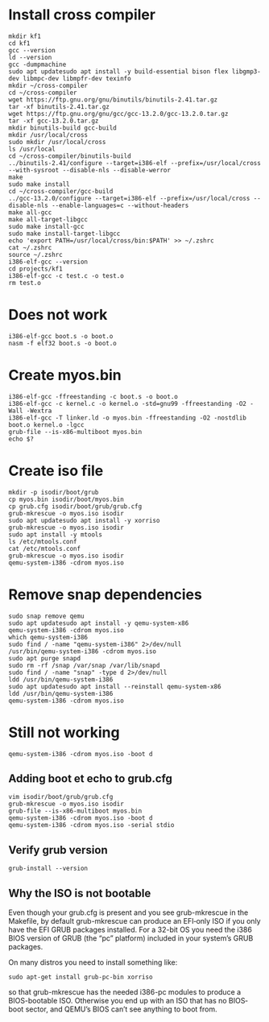 # Install cross compiler
```
mkdir kf1
cd kf1
gcc --version
ld --version
gcc -dumpmachine
sudo apt updatesudo apt install -y build-essential bison flex libgmp3-dev libmpc-dev libmpfr-dev texinfo
mkdir ~/cross-compiler
cd ~/cross-compiler
wget https://ftp.gnu.org/gnu/binutils/binutils-2.41.tar.gz
tar -xf binutils-2.41.tar.gz
wget https://ftp.gnu.org/gnu/gcc/gcc-13.2.0/gcc-13.2.0.tar.gz
tar -xf gcc-13.2.0.tar.gz
mkdir binutils-build gcc-build
mkdir /usr/local/cross
sudo mkdir /usr/local/cross
ls /usr/local
cd ~/cross-compiler/binutils-build
../binutils-2.41/configure --target=i386-elf --prefix=/usr/local/cross --with-sysroot --disable-nls --disable-werror
make
sudo make install
cd ~/cross-compiler/gcc-build
../gcc-13.2.0/configure --target=i386-elf --prefix=/usr/local/cross --disable-nls --enable-languages=c --without-headers
make all-gcc
make all-target-libgcc
sudo make install-gcc
sudo make install-target-libgcc
echo 'export PATH=/usr/local/cross/bin:$PATH' >> ~/.zshrc
cat ~/.zshrc
source ~/.zshrc
i386-elf-gcc --version
cd projects/kf1
i386-elf-gcc -c test.c -o test.o
rm test.o
```

# Does not work
```
i386-elf-gcc boot.s -o boot.o
nasm -f elf32 boot.s -o boot.o
```

# Create myos.bin
```
i386-elf-gcc -ffreestanding -c boot.s -o boot.o
i386-elf-gcc -c kernel.c -o kernel.o -std=gnu99 -ffreestanding -O2 -Wall -Wextra
i386-elf-gcc -T linker.ld -o myos.bin -ffreestanding -O2 -nostdlib boot.o kernel.o -lgcc
grub-file --is-x86-multiboot myos.bin
echo $?
```

# Create iso file
```
mkdir -p isodir/boot/grub
cp myos.bin isodir/boot/myos.bin
cp grub.cfg isodir/boot/grub/grub.cfg
grub-mkrescue -o myos.iso isodir
sudo apt updatesudo apt install -y xorriso
grub-mkrescue -o myos.iso isodir
sudo apt install -y mtools
ls /etc/mtools.conf
cat /etc/mtools.conf
grub-mkrescue -o myos.iso isodir
qemu-system-i386 -cdrom myos.iso
```

# Remove snap dependencies
```
sudo snap remove qemu
sudo apt updatesudo apt install -y qemu-system-x86
qemu-system-i386 -cdrom myos.iso
which qemu-system-i386
sudo find / -name "qemu-system-i386" 2>/dev/null
/usr/bin/qemu-system-i386 -cdrom myos.iso
sudo apt purge snapd
sudo rm -rf /snap /var/snap /var/lib/snapd
sudo find / -name "snap" -type d 2>/dev/null
ldd /usr/bin/qemu-system-i386
sudo apt updatesudo apt install --reinstall qemu-system-x86
ldd /usr/bin/qemu-system-i386
qemu-system-i386 -cdrom myos.iso
```

# Still not working
```
qemu-system-i386 -cdrom myos.iso -boot d
```

## Adding boot et echo to grub.cfg
```
vim isodir/boot/grub/grub.cfg
grub-mkrescue -o myos.iso isodir
grub-file --is-x86-multiboot myos.bin
qemu-system-i386 -cdrom myos.iso -boot d
qemu-system-i386 -cdrom myos.iso -serial stdio
```

## Verify grub version
```
grub-install --version
```

## Why the ISO is not bootable
Even though your grub.cfg is present and you see grub-mkrescue in the Makefile, by default grub-mkrescue can produce an EFI‐only ISO if you only have the EFI GRUB packages installed. For a 32-bit OS you need the i386 BIOS version of GRUB (the “pc” platform) included in your system’s GRUB packages.

On many distros you need to install something like:

```
sudo apt-get install grub-pc-bin xorriso
```

so that grub-mkrescue has the needed i386-pc modules to produce a BIOS-bootable ISO. Otherwise you end up with an ISO that has no BIOS‐boot sector, and QEMU’s BIOS can’t see anything to boot from.
